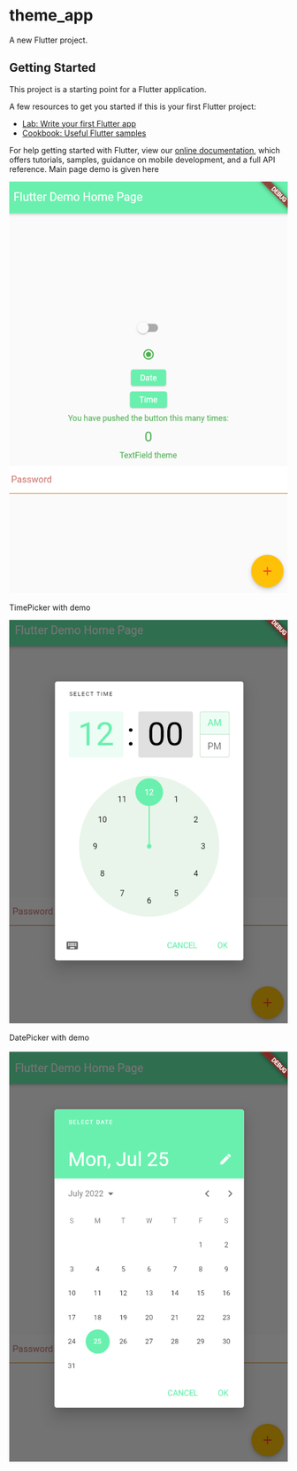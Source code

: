 # theme_app

A new Flutter project.

## Getting Started

This project is a starting point for a Flutter application.

A few resources to get you started if this is your first Flutter project:

- [Lab: Write your first Flutter app](https://flutter.dev/docs/get-started/codelab)
- [Cookbook: Useful Flutter samples](https://flutter.dev/docs/cookbook)

For help getting started with Flutter, view our
[online documentation](https://flutter.dev/docs), which offers tutorials,
samples, guidance on mobile development, and a full API reference.
Main page demo is given here 

![My-image](asset/theme.PNG)

TimePicker with demo

![My-image](asset/theme3.PNG)


DatePicker with demo

![My-image](asset/theme2.PNG)


